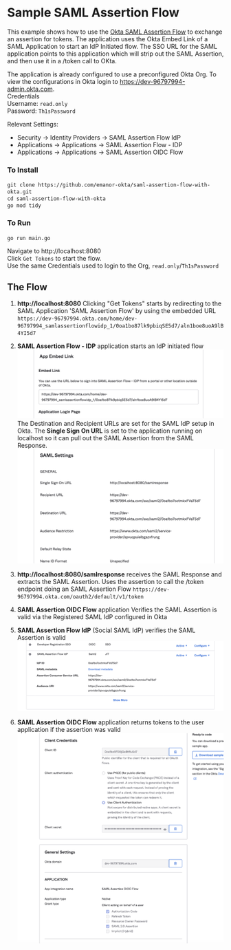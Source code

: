 # Sample SAML Assertion Flow

This example shows how to use the [Okta SAML Assertion Flow](https://developer.okta.com/docs/guides/implement-saml2/overview/) to exchange an assertion for tokens.
The application uses the Okta Embed Link of a SAML Application to start an IdP Initiated flow. The SSO URL for the SAML application points to this application which will strip out the SAML Assertion, and then use it in a /token call to OKta.  

The application is already configured to use a preconfigured Okta Org. To view the configurations in Okta login to https://dev-96797994-admin.okta.com.  
Credentials  
Username: `read.only`  
Password: `Th1sPassword`  

Relevant Settings:
* Security -> Identity Providers -> SAML Assertion Flow IdP
* Applications -> Applications -> SAML Assertion Flow - IDP
* Applications -> Applications -> SAML Assertion OIDC Flow


### To Install
```
git clone https://github.com/emanor-okta/saml-assertion-flow-with-okta.git
cd saml-assertion-flow-with-okta
go mod tidy
```

### To Run
```
go run main.go
```  

Navigate to http://localhost:8080   
Click `Get Tokens` to start the flow.   
Use the same Credentials used to login to the Org, `read.only`/`Th1sPassword`  
    
     
     
## The Flow
1. **http://localhost:8080**
Clicking "Get Tokens" starts by redirecting to the SAML Application 'SAML Assertion Flow' by using the embedded URL    
`https://dev-96797994.okta.com/home/dev-96797994_samlassertionflowidp_1/0oa1bo87lk9pbiqSE5d7/aln1boe8uoA9lB4YI5d7`    
     
     
2. **SAML Assertion Flow - IDP** application starts an IdP initiated flow
![saml-1](.img/saml-1.png)
The Destination and Recipient URLs are set for the SAML IdP setup in Okta. The **Single Sign On URL** is set to the application running on localhost so it can pull out the SAML Assertion from the SAML Response.
![saml-2](.img/saml-2.png)     
    
3. **http://localhost:8080/samlresponse** receives the SAML Response and extracts the SAML Assertion.
Uses the assertion to call the /token endpoint doing an SAML Assertion Flow `https://dev-96797994.okta.com/oauth2/default/v1/token`
     
4. **SAML Assertion OIDC Flow** application Verifies the SAML Assertion is valid via the Registered SAML IdP configured in Okta
     
5. **SAML Assertion Flow IdP** (Social SAML IdP) verifies the SAML Assertion is  valid
![oidc](.img/saml-idp.png)  
     
6. **SAML Assertion OIDC Flow** application returns tokens to the user application if the assertion was valid
![oidc](.img/oidc.png)

